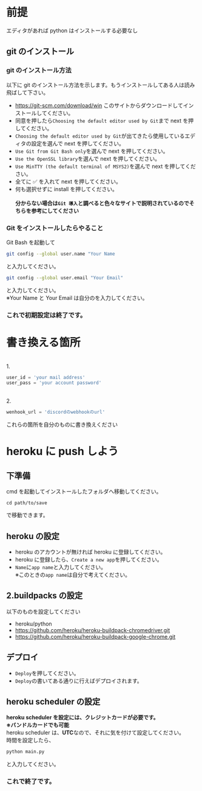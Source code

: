 # 前提

エディタがあれば python はインストールする必要なし<br>

## git のインストール

### git のインストール方法

以下に git のインストール方法を示します。もうインストールしてある人は読み飛ばして下さい。

- https://git-scm.com/download/win
  このサイトからダウンロードしてインストールしてください。
- 同意を押したら`Choosing the default editor used by Git`まで next を押してください。
- `Choosing the default editor used by Git`が出てきたら使用しているエディタの設定を選んで next を押してください。
- `Use Git from Git Bash only`を選んで next を押してください。
- `Use the OpenSSL library`を選んで next を押してください。
- `Use MinTTY (the default terminal of MSYS2)`を選んで next を押してください。
- 全てに ✅ を入れて next を押してください。
- 何も選択せずに install を押してください。<br>
  <br>
  **分からない場合は`Git 導入`と調べると色々なサイトで説明されているのでそちらを参考にしてください**

### Git をインストールしたらやること

Git Bash を起動して

```bash
git config --global user.name "Your Name
```

と入力してください。

```bash
git config --global user.email "Your Email"
```

と入力してください。<br>
※Your Name と Your Email は自分のを入力してください。

### **これで初期設定は終了です。**

# 書き換える箇所

<br>
1.

```python
user_id = 'your mail address'
user_pass = 'your account password'
```

<br>
2.

```python
wenhook_url = 'discordのwebhookのurl'
```

これらの箇所を自分のものに書き換えください

# heroku に push しよう

## 下準備

cmd を起動してインストールしたフォルダへ移動してください。

```
cd path/to/save
```

で移動できます。

## heroku の設定

- heroku のアカウントが無ければ heroku に登録してください。
- heroku に登録したら、`Create a new app`を押してください。
- `Name`に`app name`と入力してください。<br>
  ※このときの`app name`は自分で考えてください。

## 2.buildpacks の設定

以下のものを設定してください<br>

- heroku/python
- https://github.com/heroku/heroku-buildpack-chromedriver.git
- https://github.com/heroku/heroku-buildpack-google-chrome.git

## デプロイ

- `Deploy`を押してください。
- `Deploy`の書いてある通りに行えばデプロイされます。

## heroku scheduler の設定

**heroku scheduler を設定には、クレジットカードが必要です。<br>※バンドルカードでも可能**
<br>
heroku scheduler は、**UTC**なので、それに気を付けて設定してください。
<br>
時間を設定したら、

```bash
python main.py
```

と入力してください。

### **これで終了です。**

